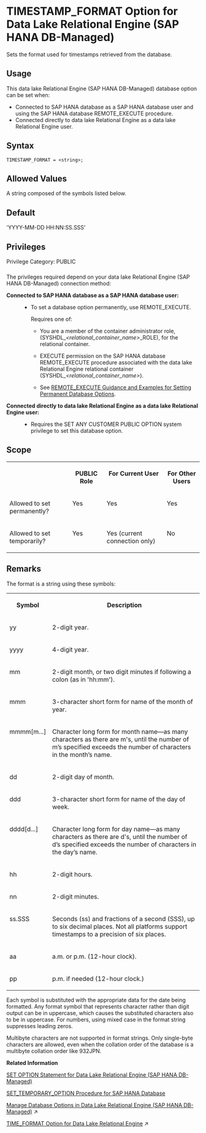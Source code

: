 <!-- loio002566cefa3a43bca454142befc1cdac -->

# TIMESTAMP\_FORMAT Option for Data Lake Relational Engine \(SAP HANA DB-Managed\)

Sets the format used for timestamps retrieved from the database.



<a name="loio002566cefa3a43bca454142befc1cdac__section_dzz_4jj_kyb"/>

## Usage

This data lake Relational Engine \(SAP HANA DB-Managed\) database option can be set when:

-   Connected to SAP HANA database as a SAP HANA database user and using the SAP HANA database REMOTE\_EXECUTE procedure.
-   Connected directly to data lake Relational Engine as a data lake Relational Engine user.



<a name="loio002566cefa3a43bca454142befc1cdac__section_stg_kd3_mrb"/>

## Syntax

```
TIMESTAMP_FORMAT = <string>;
```



<a name="loio002566cefa3a43bca454142befc1cdac__section_xpq_kd3_mrb"/>

## Allowed Values

A string composed of the symbols listed below.



<a name="loio002566cefa3a43bca454142befc1cdac__section_odf_ld3_mrb"/>

## Default

'YYYY-MM-DD HH:NN:SS.SSS'



<a name="loio002566cefa3a43bca454142befc1cdac__section_y2c_syb_dxb"/>

## Privileges

Privilege Category: PUBLIC



### 

The privileges required depend on your data lake Relational Engine \(SAP HANA DB-Managed\) connection method:


<dl>
<dt><b>

Connected to SAP HANA database as a SAP HANA database user:

</b></dt>
<dd>

-   To set a database option permanently, use REMOTE\_EXECUTE.

    Requires one of:

    -   You are a member of the container administrator role, \(SYSHDL\_*<relational\_container\_name\>*\_ROLE\), for the relational container.
    -   EXECUTE permission on the SAP HANA database REMOTE\_EXECUTE procedure associated with the data lake Relational Engine relational container \(SYSHDL\_*<relational\_container\_name\>*\).

    -   See [REMOTE\_EXECUTE Guidance and Examples for Setting Permanent Database Options](remote-execute-guidance-and-examples-for-setting-permanent-database-options-0023bea.md).





</dd><dt><b>

Connected directly to data lake Relational Engine as a data lake Relational Engine user:

</b></dt>
<dd>

-   Requires the SET ANY CUSTOMER PUBLIC OPTION system privilege to set this database option.



</dd>
</dl>



<a name="loio002566cefa3a43bca454142befc1cdac__section_wvf_md3_mrb"/>

## Scope


<table>
<tr>
<th valign="top">

 

</th>
<th valign="top">

PUBLIC Role

</th>
<th valign="top">

For Current User

</th>
<th valign="top">

For Other Users

</th>
</tr>
<tr>
<td valign="top">

Allowed to set permanently?

</td>
<td valign="top">

Yes

</td>
<td valign="top">

Yes

</td>
<td valign="top">

Yes

</td>
</tr>
<tr>
<td valign="top">

Allowed to set temporarily?

</td>
<td valign="top">

Yes

</td>
<td valign="top">

Yes \(current connection only\)

</td>
<td valign="top">

No

</td>
</tr>
</table>



<a name="loio002566cefa3a43bca454142befc1cdac__section_ffr_md3_mrb"/>

## Remarks

The format is a string using these symbols:


<table>
<tr>
<th valign="top" rowspan="1">

Symbol

</th>
<th valign="top" rowspan="1">

Description

</th>
</tr>
<tr>
<td valign="top" rowspan="1">

yy

</td>
<td valign="top" rowspan="1">

2-digit year.

</td>
</tr>
<tr>
<td valign="top" rowspan="1">

yyyy

</td>
<td valign="top" rowspan="1">

4-digit year.

</td>
</tr>
<tr>
<td valign="top" rowspan="1">

mm

</td>
<td valign="top" rowspan="1">

2-digit month, or two digit minutes if following a colon \(as in 'hh:mm'\).

</td>
</tr>
<tr>
<td valign="top" rowspan="1">

mmm

</td>
<td valign="top" rowspan="1">

3-character short form for name of the month of year.

</td>
</tr>
<tr>
<td valign="top" rowspan="1">

mmmm\[m...\]

</td>
<td valign="top" rowspan="1">

Character long form for month name—as many characters as there are m's, until the number of m’s specified exceeds the number of characters in the month’s name.

</td>
</tr>
<tr>
<td valign="top" rowspan="1">

dd

</td>
<td valign="top" rowspan="1">

2-digit day of month.

</td>
</tr>
<tr>
<td valign="top" rowspan="1">

ddd

</td>
<td valign="top" rowspan="1">

3-character short form for name of the day of week.

</td>
</tr>
<tr>
<td valign="top" rowspan="1">

dddd\[d...\]

</td>
<td valign="top" rowspan="1">

Character long form for day name—as many characters as there are d's, until the number of d’s specified exceeds the number of characters in the day’s name.

</td>
</tr>
<tr>
<td valign="top" rowspan="1">

hh

</td>
<td valign="top" rowspan="1">

2-digit hours.

</td>
</tr>
<tr>
<td valign="top" rowspan="1">

nn

</td>
<td valign="top" rowspan="1">

2-digit minutes.

</td>
</tr>
<tr>
<td valign="top" rowspan="1">

ss.SSS

</td>
<td valign="top" rowspan="1">

Seconds \(ss\) and fractions of a second \(SSS\), up to six decimal places. Not all platforms support timestamps to a precision of six places.

</td>
</tr>
<tr>
<td valign="top" rowspan="1">

aa

</td>
<td valign="top" rowspan="1">

a.m. or p.m. \(12-hour clock\).

</td>
</tr>
<tr>
<td valign="top" rowspan="1">

pp

</td>
<td valign="top" rowspan="1">

p.m. if needed \(12-hour clock.\)

</td>
</tr>
</table>

Each symbol is substituted with the appropriate data for the date being formatted. Any format symbol that represents character rather than digit output can be in uppercase, which causes the substituted characters also to be in uppercase. For numbers, using mixed case in the format string suppresses leading zeros.

Multibyte characters are not supported in format strings. Only single-byte characters are allowed, even when the collation order of the database is a multibyte collation order like 932JPN.

**Related Information**  


[SET OPTION Statement for Data Lake Relational Engine \(SAP HANA DB-Managed\)](../030-sql-statements/set-option-statement-for-data-lake-relational-engine-sap-hana-db-managed-84a37a4.md "Changes options that affect the behavior of the database and its compatibility with Transact-SQL. Setting the value of an option can change the behavior for all users or an individual user, in either a temporary or permanent scope.")

[SET\_TEMPORARY\_OPTION Procedure for SAP HANA Database](../080-sap-hana-database-for-data-lake-relational-engine/set-temporary-option-procedure-for-sap-hana-database-abcd703.md "Grant database options temporarily for the current connection only on a data lake Relational Engine relational container.")

[Manage Database Options in Data Lake Relational Engine (SAP HANA DB-Managed)](https://help.sap.com/viewer/9220e7fec0fe4503b5c5a6e21d584e63/2023_4_QRC/en-US/964f12eb2961478b8205f5bfd8ee2ec6.html "Data lake Relational Engine database options are configurable settings that change the way the data lake Relational Engine instance behaves or performs.") :arrow_upper_right:

[TIME_FORMAT Option for Data Lake Relational Engine](https://help.sap.com/viewer/19b3964099384f178ad08f2d348232a9/2023_4_QRC/en-US/a664098384f21015ae52f7395391a59c.html "Sets the format used for times retrieved from the database.") :arrow_upper_right:

